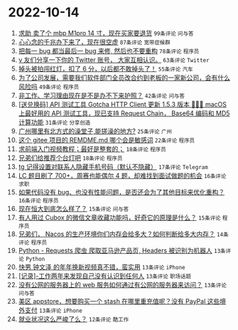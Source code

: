 # 2022-10-14

1. [求助 卖了个 mbp M1pro 14 寸，现在买家要退货](https://www.v2ex.com/t/886881) `99条评论` `问与答`
1. [心心念的千兆办下来了，现在很空虚](https://www.v2ex.com/t/886823) `87条评论` `宽带症候群`
1. [把每一 bug 都当最后一 bug 来修, 然后也不要重构](https://www.v2ex.com/t/886806) `78条评论` `程序员`
1. [v 友们分享一下你的 Twitter 账号， 大家互相认识。](https://www.v2ex.com/t/886860) `63条评论` `Twitter`
1. [掉头被拍闯红灯，扣了 6 分，以后都不敢掉头了！](https://www.v2ex.com/t/886876) `55条评论` `汽车`
1. [为了公司发展，需要我们软件部门全员改合约到老板的一家新公司，会有什么风险吗](https://www.v2ex.com/t/886929) `49条评论` `程序员`
1. [非工作、学习理由现在是不是办不下来护照？](https://www.v2ex.com/t/886800) `42条评论` `问与答`
1. [[送兑换码] API 测试工具 Gotcha HTTP Client 更新 1.5.3 版本 🎉🎉🎉 macOS 上最好用的 API 测试工具，现已支持 Request Chain， Base64 编码和 MD5 计算功能](https://www.v2ex.com/t/886868) `31条评论` `分享创造`
1. [广州哪里有北方式的澡堂子,能搓澡的地方?](https://www.v2ex.com/t/886950) `25条评论` `广州`
1. [这个 gitee 项目的 REMDME.md 哪个会是敏感词](https://www.v2ex.com/t/886895) `22条评论` `程序员`
1. [求前端入门视频教程；最好是整套的；](https://www.v2ex.com/t/886871) `18条评论` `程序员`
1. [兄弟们给推荐个台灯吧](https://www.v2ex.com/t/886861) `18条评论` `程序员`
1. [tg 记得设置对联系人隐藏手机号码（默认不隐藏）](https://www.v2ex.com/t/886818) `17条评论` `Telegram`
1. [LC 题目刷了 700+，周赛也能偶尔 4 题，却难找到面试做题的机会](https://www.v2ex.com/t/886931) `16条评论` `求职`
1. [如果代码没有 bug、也没有性能问题，是否还会为了其他目标来优化重构？](https://www.v2ex.com/t/886836) `16条评论` `程序员`
1. [现在恒大到底怎么样了？](https://www.v2ex.com/t/886977) `15条评论` `问与答`
1. [有人用过 Cubox 的微信文章收藏功能吗，好奇它的原理是什么？](https://www.v2ex.com/t/886899) `15条评论` `程序员`
1. [兄弟们， Nacos 的生产环境你们内存会给多大？如何判断给多大内存？](https://www.v2ex.com/t/886920) `14条评论` `程序员`
1. [Python - Requests 爬虫 爬取亚马逊产品页, Headers 被识别为机器人](https://www.v2ex.com/t/886930) `13条评论` `Python`
1. [快男 钟文泽 的年年换新视频真不错，蛮实用](https://www.v2ex.com/t/886890) `13条评论` `iPhone`
1. [[记录]-工作两年来发现自己没有认识到任何人](https://www.v2ex.com/t/886863) `13条评论` `职场话题`
1. [没有公网的服务器上的 web 服务如何通过有公网的服务器来访问？](https://www.v2ex.com/t/886862) `13条评论` `问与答`
1. [美区 appstore，想要购买一个 stash 在哪里重充值呢？没有 PayPal 这些境外支付](https://www.v2ex.com/t/886815) `13条评论` `iPhone`
1. [就业状况这么严峻了么？](https://www.v2ex.com/t/886896) `12条评论` `酷工作`
